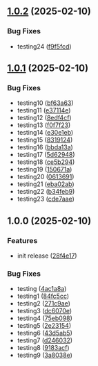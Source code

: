 ## [1.0.2](https://github.com/newo-ai/khalezin-test-public/compare/v1.0.1...v1.0.2) (2025-02-10)


### Bug Fixes

* testing24 ([f9f5fcd](https://github.com/newo-ai/khalezin-test-public/commit/f9f5fcde907cac33eba37e25edda3894aedf8282))

## [1.0.1](https://github.com/newo-ai/khalezin-test-public/compare/v1.0.0...v1.0.1) (2025-02-10)


### Bug Fixes

* testing10 ([bf63a63](https://github.com/newo-ai/khalezin-test-public/commit/bf63a63c5e5af5a662274c8c6cbc11aa8fe0a1f6))
* testing11 ([e37114e](https://github.com/newo-ai/khalezin-test-public/commit/e37114e487088c2d58a829f7507cc671e4dfb32a))
* testing12 ([8edf4cf](https://github.com/newo-ai/khalezin-test-public/commit/8edf4cfb6d32fb27b3ef80a4ec8e622f37e7b9f5))
* testing13 ([f0f7f23](https://github.com/newo-ai/khalezin-test-public/commit/f0f7f23094cf0dcf7932af9494b3b95f15ec5989))
* testing14 ([e30e1eb](https://github.com/newo-ai/khalezin-test-public/commit/e30e1ebe481c4110061d3152e6d9cd38fb37eab8))
* testing15 ([8319124](https://github.com/newo-ai/khalezin-test-public/commit/8319124ae13c1aa96215508150ce4427079917a6))
* testing16 ([bbda13a](https://github.com/newo-ai/khalezin-test-public/commit/bbda13aee286995d497d5af2b4b593310f63c5ae))
* testing17 ([5d62948](https://github.com/newo-ai/khalezin-test-public/commit/5d62948fbaf0efbf284df1c11fe1077111c4624a))
* testing18 ([ce5b294](https://github.com/newo-ai/khalezin-test-public/commit/ce5b294d234169327f28f1c57cffb140f621bd8b))
* testing19 ([150671a](https://github.com/newo-ai/khalezin-test-public/commit/150671ae22539e4ff22f5e21d62d655deb69c066))
* testing20 ([0613691](https://github.com/newo-ai/khalezin-test-public/commit/0613691f6e4ec5f0dea710ee2c1e89cd0617f4c7))
* testing21 ([eba02ab](https://github.com/newo-ai/khalezin-test-public/commit/eba02ab80dc1c421536c99b435e2b44838947cf9))
* testing22 ([b34feb9](https://github.com/newo-ai/khalezin-test-public/commit/b34feb9ac1cf57b09d2dd9924f7417f4b62a27be))
* testing23 ([cde7aae](https://github.com/newo-ai/khalezin-test-public/commit/cde7aae6988aebe3a64c7e09f217783eb6fb3b78))

## 1.0.0 (2025-02-10)

### Features

- init release ([28f4e17](https://github.com/newo-ai/khalezin-test-public/commit/28f4e1785acccb286ec9ba19249909c482f02de1))

### Bug Fixes

- testing ([4ac1a8a](https://github.com/newo-ai/khalezin-test-public/commit/4ac1a8a203c363dd718ef4fa3d48c9316d7221c4))
- testing1 ([84fc5cc](https://github.com/newo-ai/khalezin-test-public/commit/84fc5cc72f2cb0ba988fdc89d92370977b97e938))
- testing2 ([271c9ae](https://github.com/newo-ai/khalezin-test-public/commit/271c9ae619c24f9f874bf72bd640456f8feab1a6))
- testing3 ([dc6070e](https://github.com/newo-ai/khalezin-test-public/commit/dc6070e7f1fa8f4f48cdddb0110684efa7904020))
- testing4 ([75eb098](https://github.com/newo-ai/khalezin-test-public/commit/75eb09888dccc757993b9b3d6f6b465310e0a197))
- testing5 ([2e23154](https://github.com/newo-ai/khalezin-test-public/commit/2e23154d1693dd455f3ff494af56a5c9779fe97d))
- testing6 ([43d5ab5](https://github.com/newo-ai/khalezin-test-public/commit/43d5ab58fa0f974752381291617f707ba55f4a81))
- testing7 ([d246032](https://github.com/newo-ai/khalezin-test-public/commit/d246032525595adc525f89045f145a3b81b193ce))
- testing8 ([9183acf](https://github.com/newo-ai/khalezin-test-public/commit/9183acfca531bbb6b2cff44a2990f33b338daa65))
- testing9 ([3a8038e](https://github.com/newo-ai/khalezin-test-public/commit/3a8038ed19cb0fbbbd0dd023439421d5638579ca))
